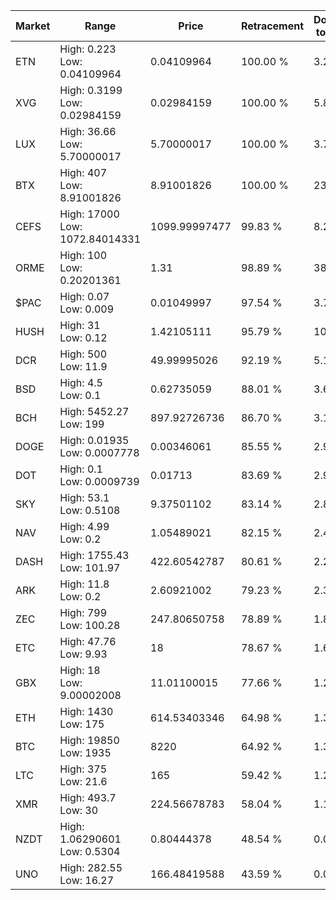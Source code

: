 | Market | Range | Price| Retracement | Doubles to 50% |
| --- | --- | --- | --- | --- |
| ETN | High: 0.223<br />Low: 0.04109964 | 0.04109964 | 100.00 % | 3.21 |
| XVG | High: 0.3199<br />Low: 0.02984159 | 0.02984159 | 100.00 % | 5.86 |
| LUX | High: 36.66<br />Low: 5.70000017 | 5.70000017 | 100.00 % | 3.72 |
| BTX | High: 407<br />Low: 8.91001826 | 8.91001826 | 100.00 % | 23.34 |
| CEFS | High: 17000<br />Low: 1072.84014331 | 1099.99997477 | 99.83 % | 8.21 |
| ORME | High: 100<br />Low: 0.20201361 | 1.31 | 98.89 % | 38.25 |
| $PAC | High: 0.07<br />Low: 0.009 | 0.01049997 | 97.54 % | 3.76 |
| HUSH | High: 31<br />Low: 0.12 | 1.42105111 | 95.79 % | 10.95 |
| DCR | High: 500<br />Low: 11.9 | 49.99995026 | 92.19 % | 5.12 |
| BSD | High: 4.5<br />Low: 0.1 | 0.62735059 | 88.01 % | 3.67 |
| BCH | High: 5452.27<br />Low: 199 | 897.92726736 | 86.70 % | 3.15 |
| DOGE | High: 0.01935<br />Low: 0.0007778 | 0.00346061 | 85.55 % | 2.91 |
| DOT | High: 0.1<br />Low: 0.0009739 | 0.01713 | 83.69 % | 2.95 |
| SKY | High: 53.1<br />Low: 0.5108 | 9.37501102 | 83.14 % | 2.86 |
| NAV | High: 4.99<br />Low: 0.2 | 1.05489021 | 82.15 % | 2.46 |
| DASH | High: 1755.43<br />Low: 101.97 | 422.60542787 | 80.61 % | 2.20 |
| ARK | High: 11.8<br />Low: 0.2 | 2.60921002 | 79.23 % | 2.30 |
| ZEC | High: 799<br />Low: 100.28 | 247.80650758 | 78.89 % | 1.81 |
| ETC | High: 47.76<br />Low: 9.93 | 18 | 78.67 % | 1.60 |
| GBX | High: 18<br />Low: 9.00002008 | 11.01100015 | 77.66 % | 1.23 |
| ETH | High: 1430<br />Low: 175 | 614.53403346 | 64.98 % | 1.31 |
| BTC | High: 19850<br />Low: 1935 | 8220 | 64.92 % | 1.33 |
| LTC | High: 375<br />Low: 21.6 | 165 | 59.42 % | 1.20 |
| XMR | High: 493.7<br />Low: 30 | 224.56678783 | 58.04 % | 1.17 |
| NZDT | High: 1.06290601<br />Low: 0.5304 | 0.80444378 | 48.54 % | 0.00 |
| UNO | High: 282.55<br />Low: 16.27 | 166.48419588 | 43.59 % | 0.00 |
